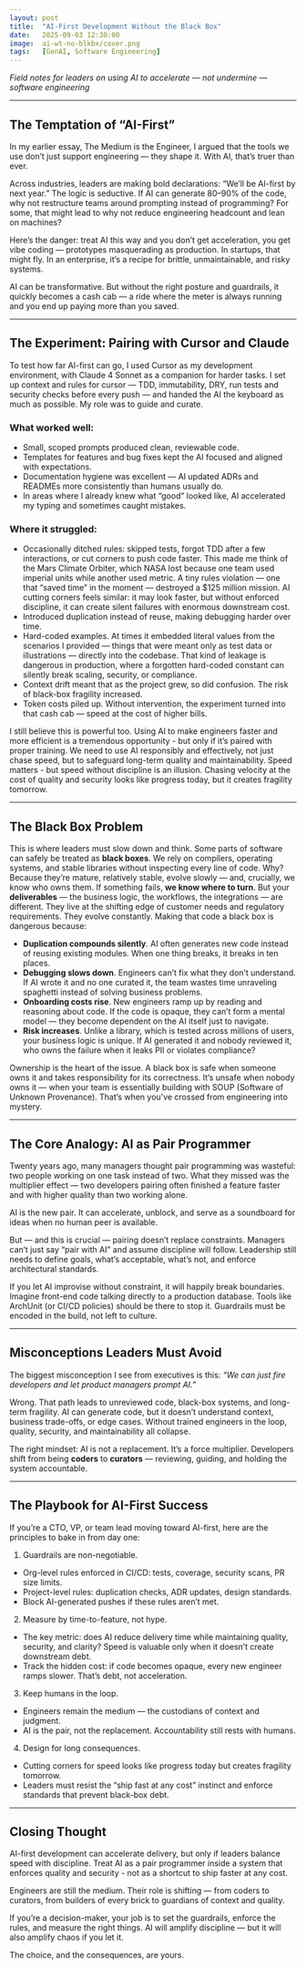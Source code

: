 ```yaml
---
layout: post
title:  "AI-First Development Without the Black Box"
date:   2025-09-03 12:30:00
image:  ai-wt-no-blkbx/cover.png
tags:   [GenAI, Software Engineering]
---
```


*Field notes for leaders on using AI to accelerate — not undermine — software engineering*

------

## The Temptation of “AI-First”

In my earlier essay, The Medium is the Engineer, I argued that the tools we use don’t just support engineering — they shape it. With AI, that’s truer than ever.

Across industries, leaders are making bold declarations: “We’ll be AI-first by next year.” The logic is seductive. If AI can generate 80–90% of the code, why not restructure teams around prompting instead of programming? For some, that might lead to why not reduce engineering headcount and lean on machines?

Here’s the danger: treat AI this way and you don’t get acceleration, you get vibe coding — prototypes masquerading as production. In startups, that might fly. In an enterprise, it’s a recipe for brittle, unmaintainable, and risky systems.

AI can be transformative. But without the right posture and guardrails, it quickly becomes a cash cab — a ride where the meter is always running and you end up paying more than you saved.

------

## The Experiment: Pairing with Cursor and Claude

To test how far AI-first can go, I used Cursor as my development environment, with Claude 4 Sonnet as a companion for harder tasks. I set up context and rules for cursor — TDD, immutability, DRY, run tests and security checks before every push — and handed the AI the keyboard as much as possible. My role was to guide and curate.

### What worked well:
* Small, scoped prompts produced clean, reviewable code.
* Templates for features and bug fixes kept the AI focused and aligned with expectations.
* Documentation hygiene was excellent — AI updated ADRs and READMEs more consistently than humans usually do.
* In areas where I already knew what “good” looked like, AI accelerated my typing and sometimes caught mistakes.


### Where it struggled:
* Occasionally ditched rules: skipped tests, forgot TDD after a few interactions, or cut corners to push code faster. This made me think of the Mars Climate Orbiter, which NASA lost because one team used imperial units while another used metric. A tiny rules violation — one that “saved time” in the moment — destroyed a $125 million mission. AI cutting corners feels similar: it may look faster, but without enforced discipline, it can create silent failures with enormous downstream cost.
* Introduced duplication instead of reuse, making debugging harder over time.
* Hard-coded examples. At times it embedded literal values from the scenarios I provided — things that were meant only as test data or illustrations — directly into the codebase. That kind of leakage is dangerous in production, where a forgotten hard-coded constant can silently break scaling, security, or compliance.
* Context drift meant that as the project grew, so did confusion. The risk of black-box fragility increased.
* Token costs piled up. Without intervention, the experiment turned into that cash cab — speed at the cost of higher bills.


I still believe this is powerful too. Using AI to make engineers faster and more efficient is a tremendous opportunity - but only if it’s paired with proper training. We need to use AI responsibly and effectively, not just chase speed, but to safeguard long-term quality and maintainability. Speed matters - but speed without discipline is an illusion. Chasing velocity at the cost of quality and security looks like progress today, but it creates fragility tomorrow. 

------

## The Black Box Problem

This is where leaders must slow down and think.
Some parts of software can safely be treated as **black boxes**. We rely on compilers, operating systems, and stable libraries without inspecting every line of code. Why? Because they’re mature, relatively stable, evolve slowly — and, crucially, we know who owns them. If something fails, **we know where to turn**.
But your **deliverables** — the business logic, the workflows, the integrations — are different. They live at the shifting edge of customer needs and regulatory requirements. They evolve constantly. Making that code a black box is dangerous because:
* **Duplication compounds silently**. AI often generates new code instead of reusing existing modules. When one thing breaks, it breaks in ten places.
* **Debugging slows down**. Engineers can’t fix what they don’t understand. If AI wrote it and no one curated it, the team wastes time unraveling spaghetti instead of solving business problems.
* **Onboarding costs rise**. New engineers ramp up by reading and reasoning about code. If the code is opaque, they can’t form a mental model — they become dependent on the AI itself just to navigate.
* **Risk increases**. Unlike a library, which is tested across millions of users, your business logic is unique. If AI generated it and nobody reviewed it, who owns the failure when it leaks PII or violates compliance?


Ownership is the heart of the issue. A black box is safe when someone owns it and takes responsibility for its correctness. It’s unsafe when nobody owns it — when your team is essentially building with SOUP (Software of Unknown Provenance). That’s when you’ve crossed from engineering into mystery.

------

## The Core Analogy: AI as Pair Programmer

Twenty years ago, many managers thought pair programming was wasteful: two people working on one task instead of two. What they missed was the multiplier effect — two developers pairing often finished a feature faster and with higher quality than two working alone.

AI is the new pair. It can accelerate, unblock, and serve as a soundboard for ideas when no human peer is available.

But — and this is crucial — pairing doesn’t replace constraints. Managers can’t just say “pair with AI” and assume discipline will follow. Leadership still needs to define goals, what’s acceptable, what’s not, and enforce architectural standards.

If you let AI improvise without constraint, it will happily break boundaries. Imagine front-end code talking directly to a production database. Tools like ArchUnit (or CI/CD policies) should be there to stop it. Guardrails must be encoded in the build, not left to culture.

------

## Misconceptions Leaders Must Avoid

The biggest misconception I see from executives is this: *“We can just fire developers and let product managers prompt AI.”*

Wrong. That path leads to unreviewed code, black-box systems, and long-term fragility. AI can generate code, but it doesn’t understand context, business trade-offs, or edge cases. Without trained engineers in the loop, quality, security, and maintainability all collapse.

The right mindset: AI is not a replacement. It’s a force multiplier. Developers shift from being **coders** to **curators** — reviewing, guiding, and holding the system accountable.

------

## The Playbook for AI-First Success

If you’re a CTO, VP, or team lead moving toward AI-first, here are the principles to bake in from day one:
1. Guardrails are non-negotiable.
* Org-level rules enforced in CI/CD: tests, coverage, security scans, PR size limits.
* Project-level rules: duplication checks, ADR updates, design standards.
* Block AI-generated pushes if these rules aren’t met.
2. Measure by time-to-feature, not hype.
* The key metric: does AI reduce delivery time while maintaining quality, security, and clarity? Speed is valuable only when it doesn’t create downstream debt.
* Track the hidden cost: if code becomes opaque, every new engineer ramps slower. That’s debt, not acceleration.
3. Keep humans in the loop.
* Engineers remain the medium — the custodians of context and judgment.
* AI is the pair, not the replacement. Accountability still rests with humans.
4. Design for long consequences.
* Cutting corners for speed looks like progress today but creates fragility tomorrow.
* Leaders must resist the “ship fast at any cost” instinct and enforce standards that prevent black-box debt.


------

## Closing Thought

AI-first development can accelerate delivery, but only if leaders balance speed with discipline. Treat AI as a pair programmer inside a system that enforces quality and security - not as a shortcut to ship faster at any cost.

Engineers are still the medium. Their role is shifting — from coders to curators, from builders of every brick to guardians of context and quality.

If you’re a decision-maker, your job is to set the guardrails, enforce the rules, and measure the right things. AI will amplify discipline — but it will also amplify chaos if you let it.

The choice, and the consequences, are yours.
